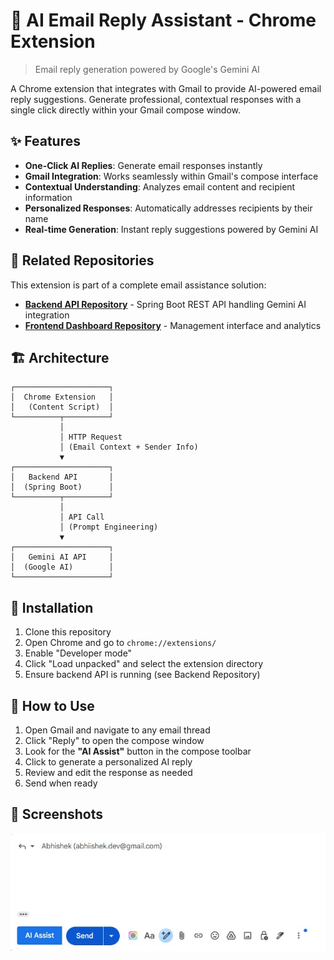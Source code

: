 # 📧 AI Email Reply Assistant - Chrome Extension

> Email reply generation powered by Google's Gemini AI

A Chrome extension that integrates with Gmail to provide AI-powered email reply suggestions. Generate professional, contextual responses with a single click directly within your Gmail compose window.

## ✨ Features

- **One-Click AI Replies**: Generate email responses instantly
- **Gmail Integration**: Works seamlessly within Gmail's compose interface
- **Contextual Understanding**: Analyzes email content and recipient information
- **Personalized Responses**: Automatically addresses recipients by their name
- **Real-time Generation**: Instant reply suggestions powered by Gemini AI

## 🔗 Related Repositories

This extension is part of a complete email assistance solution:

- **[Backend API Repository](https://github.com/abhishek2316/Replyon)** - Spring Boot REST API handling Gemini AI integration
- **[Frontend Dashboard Repository](https://github.com/abhishek2316/email-ui)** - Management interface and analytics

## 🏗️ Architecture

```
┌─────────────────────┐
│  Chrome Extension   │
│   (Content Script)  │
└──────────┬──────────┘
           │
           │ HTTP Request
           │ (Email Context + Sender Info)
           ▼
┌─────────────────────┐
│   Backend API       │
│  (Spring Boot)      │
└──────────┬──────────┘
           │
           │ API Call
           │ (Prompt Engineering)
           ▼
┌─────────────────────┐
│   Gemini AI API     │
│  (Google AI)        │
└─────────────────────┘
```
## 🚀 Installation

1. Clone this repository
2. Open Chrome and go to `chrome://extensions/`
3. Enable "Developer mode"
4. Click "Load unpacked" and select the extension directory
5. Ensure backend API is running (see Backend Repository)


## 📖 How to Use

1. Open Gmail and navigate to any email thread
2. Click "Reply" to open the compose window
3. Look for the **"AI Assist"** button in the compose toolbar
4. Click to generate a personalized AI reply
5. Review and edit the response as needed
6. Send when ready

## 📸 Screenshots

![Extension Demo](images/demo.jpg)

